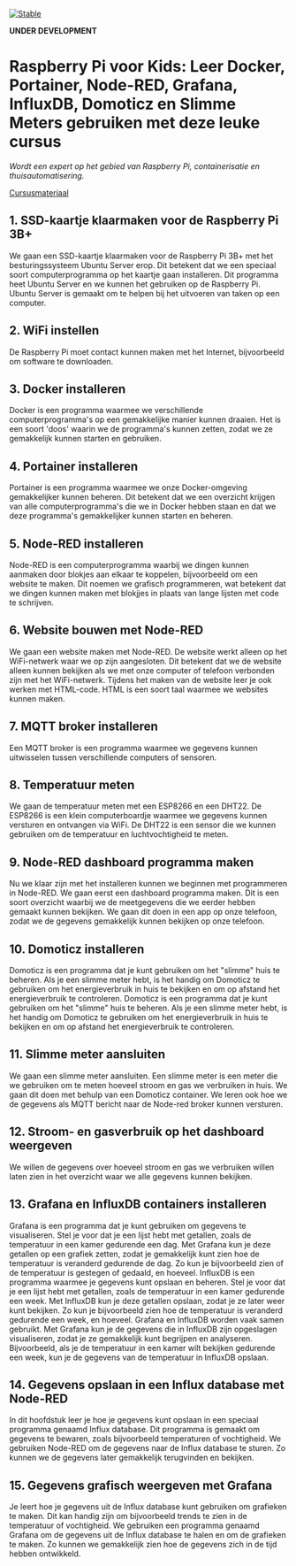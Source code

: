 [![Stable](https://img.shields.io/badge/docs-stable-blue.svg)](https://rbontekoe.github.io/RASPIKIDS/stable)

**UNDER DEVELOPMENT**

# Raspberry Pi voor Kids: Leer Docker, Portainer, Node-RED, Grafana, InfluxDB, Domoticz en Slimme Meters gebruiken met deze leuke cursus

*Wordt een expert op het gebied van Raspberry Pi, containerisatie en thuisautomatisering.*

[Cursusmateriaal](https://rbontekoe.github.io/RASPIKIDS/stable)

## 1. SSD-kaartje klaarmaken voor de Raspberry Pi 3B+
We gaan een SSD-kaartje klaarmaken voor de Raspberry Pi 3B+ met het besturingssysteem Ubuntu Server erop. Dit betekent dat we een speciaal soort computerprogramma op het kaartje gaan installeren. Dit programma heet Ubuntu Server en we kunnen het gebruiken op de Raspberry Pi. Ubuntu Server is gemaakt om te helpen bij het uitvoeren van taken op een computer.
## 2. WiFi instellen
De Raspberry Pi moet contact kunnen maken met het Internet, bijvoorbeeld om software te downloaden.
## 3. Docker installeren
Docker is een programma waarmee we verschillende computerprogramma's op een gemakkelijke manier kunnen draaien. Het is een soort 'doos' waarin we de programma's kunnen zetten, zodat we ze gemakkelijk kunnen starten en gebruiken.
## 4. Portainer installeren
Portainer is een programma waarmee we onze Docker-omgeving gemakkelijker kunnen beheren. Dit betekent dat we een overzicht krijgen van alle computerprogramma's die we in Docker hebben staan en dat we deze programma's gemakkelijker kunnen starten en beheren.
## 5. Node-RED installeren
Node-RED is een computerprogramma waarbij we dingen kunnen aanmaken door blokjes aan elkaar te koppelen, bijvoorbeeld om een website te maken. Dit noemen we grafisch programmeren, wat betekent dat we dingen kunnen maken met blokjjes in plaats van lange lijsten met code te schrijven.
## 6. Website bouwen met Node-RED
We gaan een website maken met Node-RED. De website werkt alleen op het WiFi-netwerk waar we op zijn aangesloten. Dit betekent dat we de website alleen kunnen bekijken als we met onze computer of telefoon verbonden zijn met het WiFi-netwerk. Tijdens het maken van de website leer je ook werken met HTML-code. HTML is een soort taal waarmee we websites kunnen maken.
## 7. MQTT broker installeren
Een MQTT broker is een programma waarmee we gegevens kunnen uitwisselen tussen verschillende computers of sensoren.
## 8. Temperatuur meten
We gaan de temperatuur meten met een ESP8266 en een DHT22. De ESP8266 is een klein computerboardje waarmee we gegevens kunnen versturen en ontvangen via WiFi. De DHT22 is een sensor die we kunnen gebruiken om de temperatuur en luchtvochtigheid te meten.
## 9. Node-RED dashboard programma maken
Nu we klaar zijn met het installeren kunnen we beginnen met programmeren in Node-RED. We gaan eerst een dashboard programma maken. Dit is een soort overzicht waarbij we de meetgegevens die we eerder hebben gemaakt kunnen bekijken. We gaan dit doen in een app op onze telefoon, zodat we de gegevens gemakkelijk kunnen bekijken op onze telefoon.
## 10. Domoticz installeren
Domoticz is een programma dat je kunt gebruiken om het "slimme" huis te beheren. Als je een slimme meter hebt, is het handig om Domoticz te gebruiken om het energieverbruik in huis te bekijken en om op afstand het energieverbruik te controleren. Domoticz is een programma dat je kunt gebruiken om het "slimme" huis te beheren. Als je een slimme meter hebt, is het handig om Domoticz te gebruiken om het energieverbruik in huis te bekijken en om op afstand het energieverbruik te controleren.
## 11. Slimme meter aansluiten
We gaan een slimme meter aansluiten. Een slimme meter is een meter die we gebruiken om te meten hoeveel stroom en gas we verbruiken in huis. We gaan dit doen met behulp van een Domoticz container. We leren ook hoe we de gegevens als MQTT bericht naar de Node-red broker kunnen versturen.
## 12. Stroom- en gasverbruik op het dashboard weergeven
We willen de gegevens over hoeveel stroom en gas we verbruiken willen laten zien in het overzicht waar we alle gegevens kunnen bekijken.
## 13. Grafana en InfluxDB containers installeren
Grafana is een programma dat je kunt gebruiken om gegevens te visualiseren. Stel je voor dat je een lijst hebt met getallen, zoals de temperatuur in een kamer gedurende een dag. Met Grafana kun je deze getallen op een grafiek zetten, zodat je gemakkelijk kunt zien hoe de temperatuur is veranderd gedurende de dag. Zo kun je bijvoorbeeld zien of de temperatuur is gestegen of gedaald, en hoeveel.
InfluxDB is een programma waarmee je gegevens kunt opslaan en beheren. Stel je voor dat je een lijst hebt met getallen, zoals de temperatuur in een kamer gedurende een week. Met InfluxDB kun je deze getallen opslaan, zodat je ze later weer kunt bekijken. Zo kun je bijvoorbeeld zien hoe de temperatuur is veranderd gedurende een week, en hoeveel.
Grafana en InfluxDB worden vaak samen gebruikt. Met Grafana kun je de gegevens die in InfluxDB zijn opgeslagen visualiseren, zodat je ze gemakkelijk kunt begrijpen en analyseren. Bijvoorbeeld, als je de temperatuur in een kamer wilt bekijken gedurende een week, kun je de gegevens van de temperatuur in InfluxDB opslaan.
## 14. Gegevens opslaan in een Influx database met Node-RED
In dit hoofdstuk leer je hoe je gegevens kunt opslaan in een speciaal programma genaamd Influx database. Dit programma is gemaakt om gegevens te bewaren, zoals bijvoorbeeld temperaturen of vochtigheid. We gebruiken Node-RED om de gegevens naar de Influx database te sturen. Zo kunnen we de gegevens later gemakkelijk terugvinden en bekijken.
## 15. Gegevens grafisch weergeven met Grafana
Je leert hoe je gegevens uit de Influx database kunt gebruiken om grafieken te maken. Dit kan handig zijn om bijvoorbeeld trends te zien in de temperatuur of vochtigheid. We gebruiken een programma genaamd Grafana om de gegevens uit de Influx database te halen en om de grafieken te maken. Zo kunnen we gemakkelijk zien hoe de gegevens zich in de tijd hebben ontwikkeld.